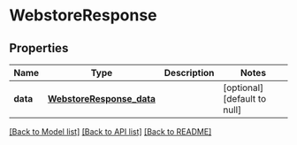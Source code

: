 # WebstoreResponse
## Properties

| Name | Type | Description | Notes |
|------------ | ------------- | ------------- | -------------|
| **data** | [**WebstoreResponse_data**](WebstoreResponse_data.md) |  | [optional] [default to null] |

[[Back to Model list]](../README.md#documentation-for-models) [[Back to API list]](../README.md#documentation-for-api-endpoints) [[Back to README]](../README.md)

